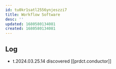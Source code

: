 ```yaml
---
id: tu0kr1satl2556ynjeszzi7
title: Workflow Software
desc: ''
updated: 1680580134081
created: 1680580134081
---
```


## Log

- t.2024.03.25.14 discovered [[prdct.conductor]]
